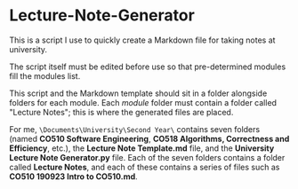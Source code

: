 # Lecture-Note-Generator

This is a script I use to quickly create a Markdown file for taking notes at university. 

The script itself must be edited before use so that pre-determined modules fill the modules list.

This script and the Markdown template should sit in a folder alongside folders for each module. Each *module* folder must contain a folder called "Lecture Notes"; this is where the generated files are placed.

For me, `\Documents\University\Second Year\` contains seven folders (named **CO510 Software Engineering**, **CO518 Algorithms, Correctness and Efficiency**, etc.), the **Lecture Note Template.md** file, and the **University Lecture Note Generator.py** file. Each of the seven folders contains a folder called **Lecture Notes**, and each of these contains a series of files such as **CO510 190923 Intro to CO510.md**.
